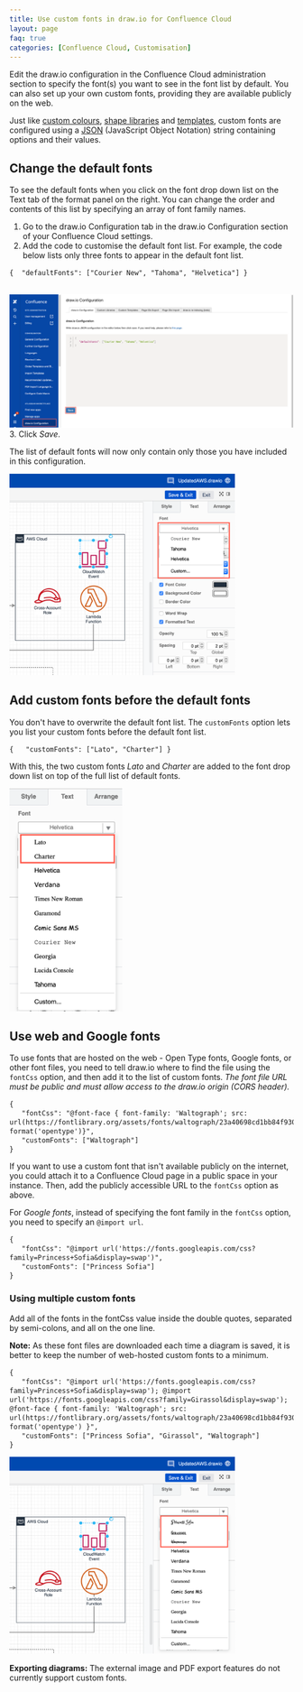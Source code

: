 ```yaml
---
title: Use custom fonts in draw.io for Confluence Cloud
layout: page
faq: true
categories: [Confluence Cloud, Customisation]
---
```


Edit the draw.io configuration in the Confluence Cloud administration section to specify the font(s) you want to see in the font list by default. You can also set up your own custom fonts, providing they are available publicly on the web.

Just like [custom colours](/doc/faq/custom-colours-confluence-cloud.html), [shape libraries](/doc/faq/custom-libraries-confluence-cloud.html) and [templates](/doc/faq/custom-templates-confluence-cloud.html), custom fonts are configured using a [JSON](http://www.json.org/) (JavaScript Object Notation) string containing options and their values.


## Change the default fonts

To see the default fonts when you click on the font drop down list on the Text tab of the format panel on the right. You can change the order and contents of this list by specifying an array of font family names.

1. Go to the draw.io Configuration tab in the draw.io Configuration section of your Confluence Cloud settings.
2. Add the code to customise the default font list. For example, the code below lists only three fonts to appear in the default font list.
```
{  "defaultFonts": ["Courier New", "Tahoma", "Helvetica"] }
```
<br /><img src="/assets/img/blog/custom-default-fonts-confluence-cloud.png" style="max-width:100%;height:auto;" alt="Changing the list of default fonts in draw.io for Confluence Cloud">
3. Click _Save_.

The list of default fonts will now only contain only those you have included in this configuration.

<img src="/assets/img/blog/custom-default-fonts-list-confluence-cloud.png" style="width=100%;max-width:400px;height:auto;" alt="A customised list of default fonts in draw.io for Confluence Cloud">

## Add custom fonts before the default fonts

You don't have to overwrite the default font list. The ``customFonts`` option lets you list your custom fonts before the default font list.

```
{   "customFonts": ["Lato", "Charter"] }
```
With this, the two custom fonts _Lato_ and _Charter_ are added to the font drop down list on top of the full list of default fonts.

<img src="/assets/img/blog/custom-fonts-list-confluence-cloud.png" style="width=100%;max-width:200px;height:auto;" alt="Custom fonts are added before the default fonts in draw.io for Confluence Cloud">

## Use web and Google fonts

To use fonts that are hosted on the web - Open Type fonts, Google fonts, or other font files, you need to tell draw.io where to find the file using the ``fontCss`` option, and then add it to the list of custom fonts. _The font file URL must be public and must allow access to the draw.io origin (CORS header)._

```
{
   "fontCss": "@font-face { font-family: 'Waltograph'; src: url(https://fontlibrary.org/assets/fonts/waltograph/23a40698cd1bb84f930b7a0884c134a6/ab260a56f2b852b78f81eac337e0a2fc/WaltographRegular.otf) format('opentype')}",
   "customFonts": ["Waltograph"]
}
```

If you want to use a custom font that isn't available publicly on the internet, you could attach it to a Confluence Cloud page in a public space in your instance. Then, add the publicly accessible URL to the ``fontCss`` option as above.

For _Google fonts_, instead of specifying the font family in the ``fontCss`` option, you need to specify an ``@import url``.

```
{
   "fontCss": "@import url('https://fonts.googleapis.com/css?family=Princess+Sofia&display=swap')",
   "customFonts": ["Princess Sofia"]
}
```

### Using multiple custom fonts

Add all of the fonts in the fontCss value inside the double quotes, separated by semi-colons, and all on the one line.

**Note:** As these font files are downloaded each time a diagram is saved, it is better to keep the number of web-hosted custom fonts to a minimum.

```
{
   "fontCss": "@import url('https://fonts.googleapis.com/css?family=Princess+Sofia&display=swap'); @import url('https://fonts.googleapis.com/css?family=Girassol&display=swap'); @font-face { font-family: 'Waltograph'; src:  url(https://fontlibrary.org/assets/fonts/waltograph/23a40698cd1bb84f930b7a0884c134a6/ab260a56f2b852b78f81eac337e0a2fc/WaltographRegular.otf) format('opentype') }",
   "customFonts": ["Princess Sofia", "Girassol", "Waltograph"]
}
```

<img src="/assets/img/blog/custom-fonts-multiple-confluence-cloud.png" style="width=100%;max-width:400px;height:auto;" alt="Multiple custom fonts can be used in draw.io for Confluence Cloud">

**Exporting diagrams:** The external image and PDF export features do not currently support custom fonts.
